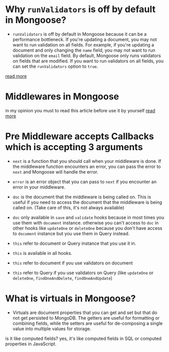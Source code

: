# Why `runValidators` is off by default in Mongoose?

- `runValidators` is off by default in Mongoose because it can be a performance bottleneck. If you're updating a document, you may not want to run validation on all fields. For example, if you're updating a document and only changing the `name` field, you may not want to run validation on the `email` field. By default, Mongoose only runs validators on fields that are modified. If you want to run validators on all fields, you can set the `runValidators` option to `true`.

[read more](https://mongoosejs.com/docs/validation.html#the-unique-option-is-not-a-validator)

# Middlewares in Mongoose

in my opinion you must to read this article before use it by yourself
[read more](https://mongoosejs.com/docs/6.x/docs/middleware.html#pre)

# Pre Middleware accepts Callbacks which is accepting 3 arguments

- `next` is a function that you should call when your middleware is done. If the middleware function encounters an error, you can pass the error to `next` and Mongoose will handle the error.

- `error` is an error object that you can pass to `next` if you encounter an error in your middleware.

- `doc` is the document that the middleware is being called on. This is useful if you need to access the document that the middleware is being called on. (Take care of this, it's not always available)
- `doc` only available in `save` and `validate` hooks because in most times you use them with `document` instance. otherwise you can't access to `doc` in other hooks like `updateOne` or `deleteOne` because you don't have access to `document` instance but you use them in Query instead.
- `this` refer to document or Query instance that you use it in.
- `this` is available in all hooks.
- `this` refer to document if you use validators on document
- `this` refer to Query if you use validators on Query (like `updateOne` or `deleteOne`, `findOneAndDelete`, `findOneAndUpdate`)

# What is virtuals in Mongoose?

- Virtuals are document properties that you can get and set but that do not get persisted to MongoDB. The getters are useful for formatting or combining fields, while the setters are useful for de-composing a single value into multiple values for storage.

is it like computed fields? yes, it's like computed fields in SQL or computed properties in JavaScript.
